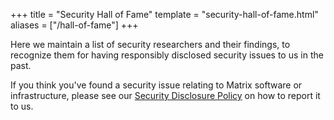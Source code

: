 +++
title = "Security Hall of Fame"
template = "security-hall-of-fame.html"
aliases = ["/hall-of-fame"]
+++

Here we maintain a list of security researchers and their findings, to recognize
them for having responsibly disclosed security issues to us in the past.

If you think you've found a security issue relating to Matrix software or
infrastructure, please see our [Security Disclosure Policy](/security-disclosure-policy)
on how to report it to us.
